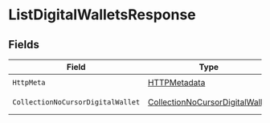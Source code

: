 # ListDigitalWalletsResponse


## Fields

| Field                                                                                         | Type                                                                                          | Required                                                                                      | Description                                                                                   |
| --------------------------------------------------------------------------------------------- | --------------------------------------------------------------------------------------------- | --------------------------------------------------------------------------------------------- | --------------------------------------------------------------------------------------------- |
| `HttpMeta`                                                                                    | [HTTPMetadata](../../Models/Components/HTTPMetadata.md)                                       | :heavy_check_mark:                                                                            | N/A                                                                                           |
| `CollectionNoCursorDigitalWallet`                                                             | [CollectionNoCursorDigitalWallet](../../Models/Components/CollectionNoCursorDigitalWallet.md) | :heavy_minus_sign:                                                                            | Successful Response                                                                           |
